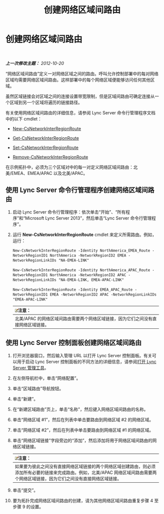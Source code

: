 ﻿---
title: 创建网络区域间路由
TOCTitle: 创建网络区域间路由
ms:assetid: 5555262a-a502-4b01-9593-836dd30064f5
ms:mtpsurl: https://technet.microsoft.com/zh-cn/library/Gg398368(v=OCS.15)
ms:contentKeyID: 49312887
ms.date: 05/19/2016
mtps_version: v=OCS.15
ms.translationtype: HT
---

# 创建网络区域间路由

 

_**上一次修改主题：** 2012-10-20_

“网络区域间路由”定义一对网络区域之间的路由。呼叫允许控制部署中的每对网络区域均需要网络区域间路由。这样部署中的每个网络区域便能够访问任何其他区域。

虽然区域链接会对区域之间的连接设置带宽限制，但是区域间路由可确定连接从一个区域到另一个区域将遍历的链接路径。

有关使用网络区域间路由的详细信息，请参阅 Lync Server 命令行管理程序文档中的以下 cmdlet：

  - [New-CsNetworkInterRegionRoute](new-csnetworkinterregionroute.md)

  - [Get-CsNetworkInterRegionRoute](get-csnetworkinterregionroute.md)

  - [Set-CsNetworkInterRegionRoute](set-csnetworkinterregionroute.md)

  - [Remove-CsNetworkInterRegionRoute](remove-csnetworkinterregionroute.md)

在示例拓扑中，必须为三个区域对中的每一对定义网络区域间路由：北美/EMEA、EMEA/APAC 以及北美/APAC。

## 使用 Lync Server 命令行管理程序创建网络区域间路由

1.  启动 Lync Server 命令行管理程序：依次单击“开始”、“所有程序”和“Microsoft Lync Server 2013”，然后单击“Lync Server 命令行管理程序”。

2.  运行 **New-CsNetworkInterRegionRoute** cmdlet 来定义所需路由。例如，运行：
    
        New-CsNetworkInterRegionRoute -Identity NorthAmerica_EMEA_Route -NetworkRegionID1 NorthAmerica -NetworkRegionID2 EMEA -NetworkRegionLinkIDs "NA-EMEA-LINK"
    
        New-CsNetworkInterRegionRoute -Identity NorthAmerica_APAC_Route -NetworkRegionID1 NorthAmerica -NetworkRegionID2 APAC -NetworkRegionLinkIDs "NA-EMEA-LINK, EMEA-APAC-LINK"
    
        New-CsNetworkInterRegionRoute -Identity EMEA_APAC_Route -NetworkRegionID1 EMEA -NetworkRegionID2 APAC -NetworkRegionLinkIDs "EMEA-APAC-LINK"
    
    <table>
    <thead>
    <tr class="header">
    <th><img src="images/Dn783119.note(OCS.15).gif" title="note" alt="note" />注意：</th>
    </tr>
    </thead>
    <tbody>
    <tr class="odd">
    <td>北美/APAC 的网络区域间路由需要两个网络区域链接，因为它们之间没有直接网络区域链接。</td>
    </tr>
    </tbody>
    </table>


## 使用 Lync Server 控制面板创建网络区域间路由

1.  打开浏览器窗口，然后输入管理 URL 以打开 Lync Server 控制面板。有关可以用于启动 Lync Server 控制面板的不同方法的详细信息，请参阅[打开 Lync Server 管理工具](lync-server-2013-open-lync-server-administrative-tools.md)。

2.  在左侧导航栏中，单击“网络配置”。

3.  单击“区域路由”导航按钮。

4.  单击“新建”。

5.  在“新建区域路由”页上，单击“名称”，然后键入网络区域间路由的名称。

6.  单击“网络区域 \#1”，然后在列表中单击要路由到网络区域 \#2 的网络区域。

7.  单击“网络区域 \#2”，然后在列表中单击要路由到网络区域 \#1 的网络区域。

8.  单击“网络区域链接”字段旁边的“添加”，然后添加将用于网络区域间路由的网络区域链接。
    
    <table>
    <thead>
    <tr class="header">
    <th><img src="images/Dn783119.note(OCS.15).gif" title="note" alt="note" />注意：</th>
    </tr>
    </thead>
    <tbody>
    <tr class="odd">
    <td>如果要为彼此之间没有直接网络区域链接的两个网络区域创建路由，则必须添加所有必要的链接来完成路由。例如，北美/APAC 网络区域间路由需要两个网络区域链接，因为它们之间没有直接网络区域链接。</td>
    </tr>
    </tbody>
    </table>


9.  单击“提交”。

10. 要为拓扑完成网络区域间路由的创建，请为其他网络区域间路由重复步骤 4 至 步骤 9 的设置。

